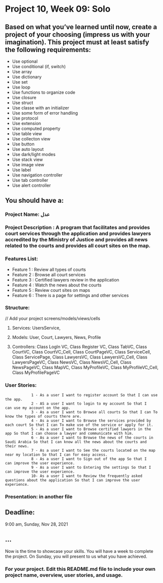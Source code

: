 # Project 10, Week 09: Solo


## Based on what you’ve learned until now, create a project of your choosing (impress us with your imagination). This project must at least satisfy the following requirements:

- Use optional
- Use conditional (if, switch)
- Use array
- Use dictionary
- Use set
- Use loop
- Use functions to organize code
- Use closure
- Use struct
- Use classe with an initializer
- Use some form of error handling
- Use protocol
- Use extension
- Use computed property
- Use table view
- Use collecton view
- Use button
- Use auto layout
- Use dark/light modes
- Use stack view
- Use image view
- Use label
- Use navigation controller
- Use tab controller
- Use alert controller

## You should have a:
### Project Name: عدل

### Project Description : A program that facilitates and provides court services through the application and provides lawyers accredited by the Ministry of Justice and provides all news related to the courts and provides all court sites on the map.

### Features List:
- Feature 1 : Review all types of courts
- Feature 2 : Browse all court services
- Feature 3 : Certified lawyers review in the application
- Feature 4 : Watch the news about the courts
- Feature 5 : Review court sites on maps
- Feature 6 : There is a page for settings and other services

### Structure:
// Add your project screens/models/views/cells


1. Services: UsersService,

2. Models: User, Court, Lawyers, News, Profile

3. Controllers: Class LogIn VC, 
                Class Register VC,
                Class TabVC,
                Class CourtVC,
                Class CourtVC_Cell,
                Class CourtPageVC,
                Class ServiceCell,
                Class ServicePage,
                Class LawyersVC,
                Class LawyersVC_Cell,
                Class LawyersPageVC,
                Class NewsVC,
                Class NewsVC_Cell,
                Class NewsPageVC,
                Class MapVC,
                Class MyProfileVC,
                Class MyProfileVC_Cell,
                Class MyProfilePageVC
                
### User Stories:
                1 - As a user I want to register account So that I can use the app.
                2 - AS a user I want to login to my account So that I can use my account on the app.
                3 - As a user I want to Browse all courts So that I can To know the types of courts there are.
                4 - As a user I want to Browse the services provided by each court So that I can To make use of the service or apply for it.
                5 - As a user I want to Browse certified lawyers in the app So that I can choose a lawyer and communicate with him.
                6 - As a user I want to Browse the news of the courts in Saudi Arabia So that I can know all the news about the courts and their news.
                7 - As a user I want to See the courts located on the map near my location So that I can for easy access.
                8 - As a user I want to Sign out of the app So that I can improve the user experience.
                9 - As a user I want to Entering the settings So that I can improve the user experience.
                10- As a user I want to Review the frequently asked questions about the application So that I can improve the user experience.


### Presentation: in another file


## Deadline: 
9:00 am, Sunday, Nov 28, 2021 


## ...
Now is the time to showcase your skills. You will have a week to complete the project.
On Sunday, you will present to us what you have achieved. 


### For your project. Edit this README.md file to include your own project name,  overview, user stories, and usage. 
